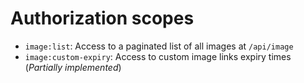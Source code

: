 # Authorization scopes

- `image:list`: Access to a paginated list of all images at `/api/image`
- `image:custom-expiry`: Access to custom image links expiry times (*Partially implemented*)
